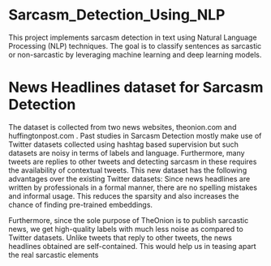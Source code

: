 # Sarcasm_Detection_Using_NLP
This project implements sarcasm detection in text using Natural Language Processing (NLP) techniques. The goal is to classify sentences as sarcastic or non-sarcastic by leveraging machine learning and deep learning models.

# News Headlines dataset for Sarcasm Detection

The dataset is collected from two news websites, theonion.com and huffingtonpost.com . Past studies in Sarcasm Detection mostly make use of Twitter datasets collected using hashtag based supervision but such datasets are noisy in terms of labels and language. Furthermore, many tweets are replies to other tweets and detecting sarcasm in these requires the availability of contextual tweets. This new dataset has the following advantages over the existing Twitter datasets:
Since news headlines are written by professionals in a formal manner, there are no spelling mistakes and informal usage. This reduces the sparsity and also increases the chance of finding pre-trained embeddings.

Furthermore, since the sole purpose of TheOnion is to publish sarcastic news, we get high-quality labels with much less noise as compared to Twitter datasets. Unlike tweets that reply to other tweets, the news headlines obtained are self-contained. This would help us in teasing apart the real sarcastic elements

